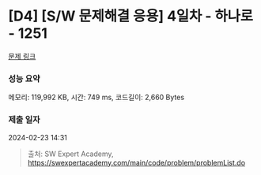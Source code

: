 # [D4] [S/W 문제해결 응용] 4일차 - 하나로 - 1251 

[문제 링크](https://swexpertacademy.com/main/code/problem/problemDetail.do?contestProbId=AV15StKqAQkCFAYD) 

### 성능 요약

메모리: 119,992 KB, 시간: 749 ms, 코드길이: 2,660 Bytes

### 제출 일자

2024-02-23 14:31



> 출처: SW Expert Academy, https://swexpertacademy.com/main/code/problem/problemList.do
